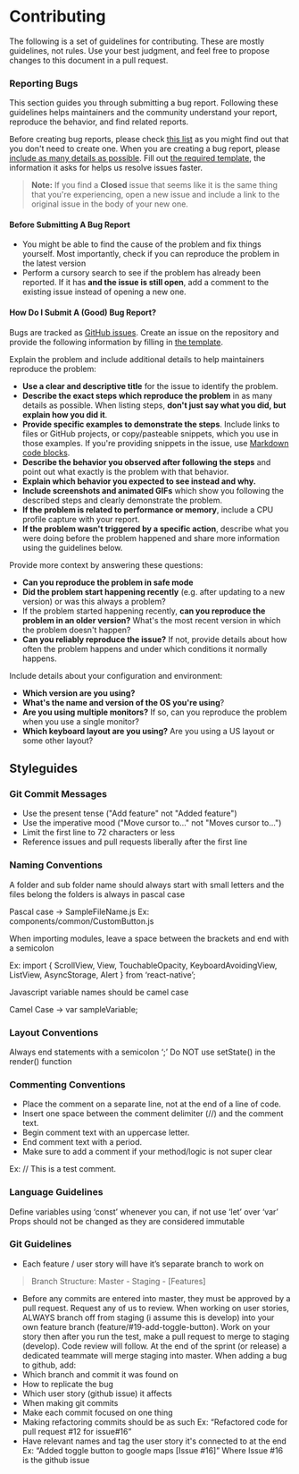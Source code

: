 # Contributing

The following is a set of guidelines for contributing. These are mostly guidelines, not rules. Use your best judgment, and feel free to propose changes to this document in a pull request.

### Reporting Bugs

This section guides you through submitting a bug report. Following these guidelines helps maintainers and the community understand your report, reproduce the behavior, and find related reports.

Before creating bug reports, please check [this list](#before-submitting-a-bug-report) as you might find out that you don't need to create one. When you are creating a bug report, please [include as many details as possible](#how-do-i-submit-a-good-bug-report). Fill out [the required template](), the information it asks for helps us resolve issues faster.

> **Note:** If you find a **Closed** issue that seems like it is the same thing that you're experiencing, open a new issue and include a link to the original issue in the body of your new one.

#### Before Submitting A Bug Report

* You might be able to find the cause of the problem and fix things yourself. Most importantly, check if you can reproduce the problem in the latest version
* Perform a cursory search to see if the problem has already been reported. If it has **and the issue is still open**, add a comment to the existing issue instead of opening a new one.

#### How Do I Submit A (Good) Bug Report?

Bugs are tracked as [GitHub issues](https://guides.github.com/features/issues/). Create an issue on the repository and provide the following information by filling in [the template]().

Explain the problem and include additional details to help maintainers reproduce the problem:

* **Use a clear and descriptive title** for the issue to identify the problem.
* **Describe the exact steps which reproduce the problem** in as many details as possible. When listing steps, **don't just say what you did, but explain how you did it**.
* **Provide specific examples to demonstrate the steps**. Include links to files or GitHub projects, or copy/pasteable snippets, which you use in those examples. If you're providing snippets in the issue, use [Markdown code blocks](https://help.github.com/articles/markdown-basics/#multiple-lines).
* **Describe the behavior you observed after following the steps** and point out what exactly is the problem with that behavior.
* **Explain which behavior you expected to see instead and why.**
* **Include screenshots and animated GIFs** which show you following the described steps and clearly demonstrate the problem. 
* **If the problem is related to performance or memory**, include a CPU profile capture with your report.
* **If the problem wasn't triggered by a specific action**, describe what you were doing before the problem happened and share more information using the guidelines below.

Provide more context by answering these questions:

* **Can you reproduce the problem in safe mode**
* **Did the problem start happening recently** (e.g. after updating to a new version) or was this always a problem?
* If the problem started happening recently, **can you reproduce the problem in an older version?** What's the most recent version in which the problem doesn't happen?
* **Can you reliably reproduce the issue?** If not, provide details about how often the problem happens and under which conditions it normally happens.

Include details about your configuration and environment:

* **Which version are you using?**
* **What's the name and version of the OS you're using**?
* **Are you using multiple monitors?** If so, can you reproduce the problem when you use a single monitor?
* **Which keyboard layout are you using?** Are you using a US layout or some other layout?

## Styleguides

### Git Commit Messages

* Use the present tense ("Add feature" not "Added feature")
* Use the imperative mood ("Move cursor to..." not "Moves cursor to...")
* Limit the first line to 72 characters or less
* Reference issues and pull requests liberally after the first line

### Naming Conventions
A folder and sub folder name should always start with small letters and the files belong the folders is always in pascal case

Pascal case -> SampleFileName.js
Ex: components/common/CustomButton.js

When importing modules, leave a space between the brackets and end with a semicolon

Ex: import { ScrollView, View, TouchableOpacity, KeyboardAvoidingView, ListView, AsyncStorage, Alert  } from ‘react-native’;

Javascript variable names should be camel case

Camel Case -> var sampleVariable;

### Layout Conventions

Always end statements with a semicolon ‘;’
Do NOT use setState() in the render() function

### Commenting Conventions
* Place the comment on a separate line, not at the end of a line of code.
* Insert one space between the comment delimiter (//) and the comment text.
* Begin comment text with an uppercase letter.
* End comment text with a period.
* Make sure to add a comment if your method/logic is not super clear

Ex: // This is a test comment.

### Language Guidelines
Define variables using ‘const’ whenever you can, if not use ‘let’ over ‘var’
Props should not be changed as they are considered immutable

### Git Guidelines
* Each feature / user story will have it’s separate branch to work on
> Branch Structure: Master - Staging - [Features]
* Before any commits are entered into master, they must be approved by a pull request. Request any of us to review.
When working on user stories, ALWAYS branch off from staging (i assume this is develop) into your own feature branch (feature/#19-add-toggle-button). Work on your story then after you run the test, make a pull request to merge to staging (develop). Code review will follow. At the end of the sprint (or release) a dedicated teammate will merge staging into master.
When adding a bug to github, add:
* Which branch and commit it was found on
* How to replicate the bug
* Which user story (github issue) it affects
* When making git commits
* Make each commit focused on one thing
* Making refactoring commits should be as such
        Ex: “Refactored code for pull request #12 for issue#16”
* Have relevant names and tag the user story it's connected to at the end
        Ex: “Added toggle button to google maps [Issue #16]”
        Where Issue #16 is the github issue
